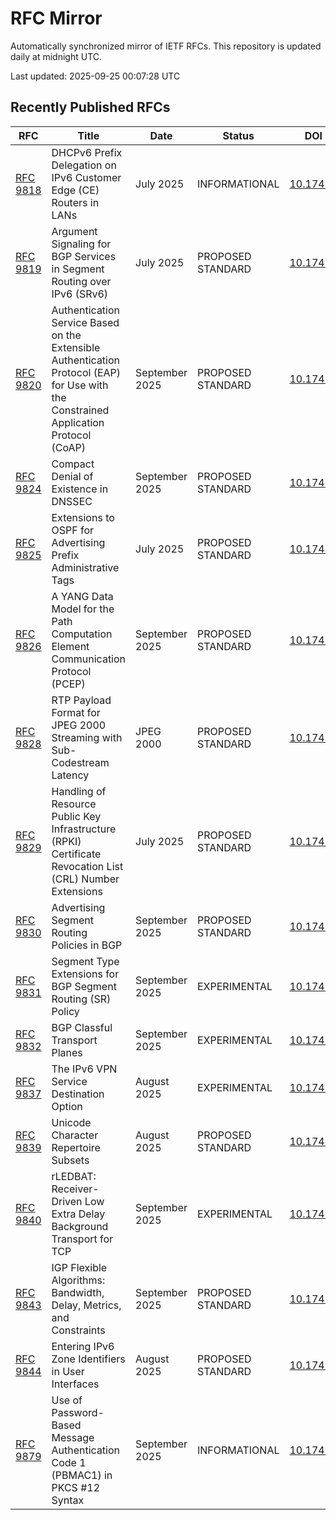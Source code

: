 # RFC Mirror

Automatically synchronized mirror of IETF RFCs. This repository is updated daily at midnight UTC.

Last updated: 2025-09-25 00:07:28 UTC

## Recently Published RFCs

| RFC | Title | Date | Status | DOI |
|-----|-------|------|--------|-----|
| [RFC 9818](rfcs/rfc9818.txt) | DHCPv6 Prefix Delegation on IPv6 Customer Edge (CE) Routers in LANs | July 2025 | INFORMATIONAL | [10.17487](https://doi.org/10.17487/RFC9818) |
| [RFC 9819](rfcs/rfc9819.txt) | Argument Signaling for BGP Services in Segment Routing over IPv6 (SRv6) | July 2025 | PROPOSED STANDARD | [10.17487](https://doi.org/10.17487/RFC9819) |
| [RFC 9820](rfcs/rfc9820.txt) | Authentication Service Based on the Extensible Authentication Protocol (EAP) for Use with the Constrained Application Protocol (CoAP) | September 2025 | PROPOSED STANDARD | [10.17487](https://doi.org/10.17487/RFC9820) |
| [RFC 9824](rfcs/rfc9824.txt) | Compact Denial of Existence in DNSSEC | September 2025 | PROPOSED STANDARD | [10.17487](https://doi.org/10.17487/RFC9824) |
| [RFC 9825](rfcs/rfc9825.txt) | Extensions to OSPF for Advertising Prefix Administrative Tags | July 2025 | PROPOSED STANDARD | [10.17487](https://doi.org/10.17487/RFC9825) |
| [RFC 9826](rfcs/rfc9826.txt) | A YANG Data Model for the Path Computation Element Communication Protocol (PCEP) | September 2025 | PROPOSED STANDARD | [10.17487](https://doi.org/10.17487/RFC9826) |
| [RFC 9828](rfcs/rfc9828.txt) | RTP Payload Format for JPEG 2000 Streaming with Sub-Codestream Latency | JPEG 2000 | PROPOSED STANDARD | [10.17487](https://doi.org/10.17487/RFC9828) |
| [RFC 9829](rfcs/rfc9829.txt) | Handling of Resource Public Key Infrastructure (RPKI) Certificate Revocation List (CRL) Number Extensions | July 2025 | PROPOSED STANDARD | [10.17487](https://doi.org/10.17487/RFC9829) |
| [RFC 9830](rfcs/rfc9830.txt) | Advertising Segment Routing Policies in BGP | September 2025 | PROPOSED STANDARD | [10.17487](https://doi.org/10.17487/RFC9830) |
| [RFC 9831](rfcs/rfc9831.txt) | Segment Type Extensions for BGP Segment Routing (SR) Policy | September 2025 | EXPERIMENTAL | [10.17487](https://doi.org/10.17487/RFC9831) |
| [RFC 9832](rfcs/rfc9832.txt) | BGP Classful Transport Planes | September 2025 | EXPERIMENTAL | [10.17487](https://doi.org/10.17487/RFC9832) |
| [RFC 9837](rfcs/rfc9837.txt) | The IPv6 VPN Service Destination Option | August 2025 | EXPERIMENTAL | [10.17487](https://doi.org/10.17487/RFC9837) |
| [RFC 9839](rfcs/rfc9839.txt) | Unicode Character Repertoire Subsets | August 2025 | PROPOSED STANDARD | [10.17487](https://doi.org/10.17487/RFC9839) |
| [RFC 9840](rfcs/rfc9840.txt) | rLEDBAT: Receiver-Driven Low Extra Delay Background Transport for TCP | September 2025 | EXPERIMENTAL | [10.17487](https://doi.org/10.17487/RFC9840) |
| [RFC 9843](rfcs/rfc9843.txt) | IGP Flexible Algorithms: Bandwidth, Delay, Metrics, and Constraints | September 2025 | PROPOSED STANDARD | [10.17487](https://doi.org/10.17487/RFC9843) |
| [RFC 9844](rfcs/rfc9844.txt) | Entering IPv6 Zone Identifiers in User Interfaces | August 2025 | PROPOSED STANDARD | [10.17487](https://doi.org/10.17487/RFC9844) |
| [RFC 9879](rfcs/rfc9879.txt) | Use of Password-Based Message Authentication Code 1 (PBMAC1) in PKCS #12 Syntax | September 2025 | INFORMATIONAL | [10.17487](https://doi.org/10.17487/RFC9879) |
